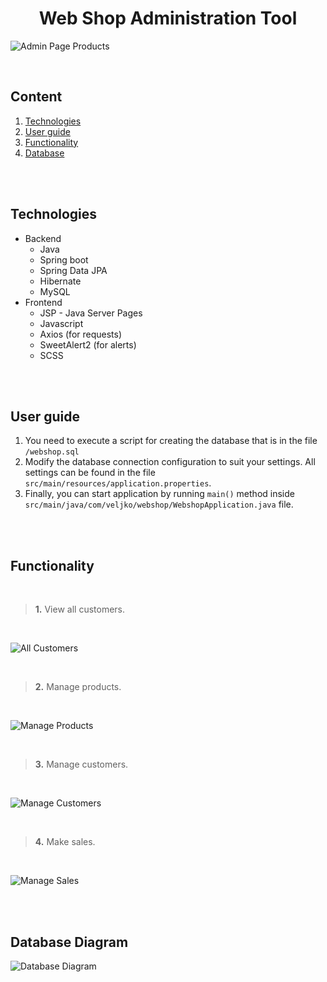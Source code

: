 <h1 align="center">Web Shop Administration Tool</h1>


![Admin Page Products](https://i.ibb.co/zXj3sWQ/products.png)

<br>

## Content
  1. [Technologies](#Technologies)
  2. [User guide](#Guide)
  3. [Functionality](#Functionality)
  4. [Database](#Database)


<br>
<br>

## <a name="Technologies"></a> Technologies
<ul>
  <li>Backend
     <ul>
       <li>Java</li>
       <li>Spring boot</li>
       <li>Spring Data JPA</li>
       <li>Hibernate</li>
       <li>MySQL</li>
    </ul>
  </li>
  <li>Frontend
     <ul>
       <li>JSP - Java Server Pages</li>
       <li>Javascript</li>
       <li>Axios (for requests)</li>
       <li>SweetAlert2 (for alerts)</li>
       <li>SCSS</li>
    </ul>  
  </li>
</ul>


<br>
<br>

## <a name="Guide"></a> User guide
1. You need to execute a script for creating the database that is in the file `/webshop.sql`
2. Modify the database connection configuration to suit your settings. All settings can be found in the file `src/main/resources/application.properties`. 
3. Finally, you can start application by running `main()` method inside `src/main/java/com/veljko/webshop/WebshopApplication.java` file.


<br>
<br>

## <a name="Functionality"></a> Functionality

<br>

>**1.** View all customers.

<br>

![All Customers](https://i.ibb.co/jWp8gDz/customers.png)

<br>

>**2.** Manage products.

<br>

![Manage Products](https://i.ibb.co/gt6LTL4/add-product.png)

<br>

>**3.** Manage customers.

<br>

![Manage Customers](https://i.ibb.co/R4W6nNq/add-customer.png)


<br>

>**4.** Make sales.

<br>


![Manage Sales](https://i.ibb.co/dQjXhSt/sales.png)

<br>
<br>

## <a name="Database"></a> Database Diagram

![Database Diagram](https://i.ibb.co/BNBKbS2/er-diagram.png)
